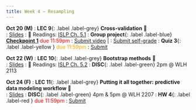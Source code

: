 ```yaml
---
title: Week 4 — Resampling 
---
```


**Oct 20 (M)**
: **LEC 9**{: .label .label-grey} **Cross-validation** 🎥  
    : [Slides](.)
: 📖 Readings: [ISLP Ch. 5.1](https://www.statlearning.com/)
: **Group project**{: .label .label-blue} [**Checkpoint 1**](https://docs.google.com/document/d/1_XTt63Naja7KX1PgO1hTmec33bWs_3SHLDK0Y0sz3ps/edit?tab=t.0#heading=h.b9iovh6vvny9) <font color="red">due 11:59pm</font>
    : [Submit video](https://canvas.ucsd.edu/courses/68350/assignments/1035169) | 
    : [Submit self-grade](https://docs.google.com/forms/d/e/1FAIpQLSeib0sDPj5qp2ZEEC3gMU7FrWoacxFdSc37lv0MGygypk4AMw/viewform)
: **Quiz 3**{: .label .label-yellow } <font color="orange">due 11:59pm</font>
    : [Submit](.)

**Oct 22 (W)**
: **LEC 10**{: .label .label-grey} **Bootstrap methods** 🎥  
    : [Slides](.)
: 📖 Readings: [ISLP Ch. 5.2](https://www.statlearning.com/)
: **DISC**{: .label .label-green} 2pm @ WLH 2113

**Oct 24 (F)**
: **LEC 11**{: .label .label-grey} **Putting it all together: predictive data modeling workflow** 🎥  
    : [Slides](.)
: **DISC**{: .label .label-green} 4pm & 5pm @ WLH 2207
: **HW 4**{: .label .label-red } <font color="red">due 11:59pm</font>
    : [Submit](.)
